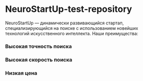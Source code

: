 # NeuroStartUp-test-repository
NeuroStartUp — динамически развивающийся стартап, специализирующийся на поиске с использованием новейших технологий искусственного интеллекта. Наши преимущества:

### Высокая точность поиска
### Высокая скорость поиска
### Низкая цена
